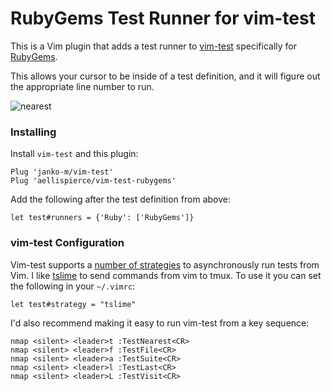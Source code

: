 # RubyGems Test Runner for vim-test

This is a Vim plugin that adds a test runner to
[vim-test](https://github.com/janko-m/vim-test) specifically for
[RubyGems](https://github.com/rubygems/rubygems).

This allows your cursor to be inside of a test definition, and it will figure
out the appropriate line number to run.

![nearest](https://user-images.githubusercontent.com/8496209/144134528-c483b892-57d8-4668-bdd6-7c9f3a6ff512.gif)


### Installing

Install `vim-test` and this plugin:

```viml
Plug 'janko-m/vim-test'
Plug 'aellispierce/vim-test-rubygems'
```

Add the following after the test definition from above:

```viml
let test#runners = {'Ruby': ['RubyGems']}
```

### vim-test Configuration

Vim-test supports a [number of
strategies](https://github.com/janko-m/vim-test#strategies) to asynchronously
run tests from Vim. I like [tslime](https://github.com/jgdavey/tslime.vim) to
send commands from vim to tmux. To use it
you can set the following in your `~/.vimrc`:

```viml
let test#strategy = "tslime"
```

I'd also recommend making it easy to run vim-test from a key sequence:

```viml
nmap <silent> <leader>t :TestNearest<CR>
nmap <silent> <leader>f :TestFile<CR>
nmap <silent> <leader>a :TestSuite<CR>
nmap <silent> <leader>l :TestLast<CR>
nmap <silent> <leader>L :TestVisit<CR>
```
